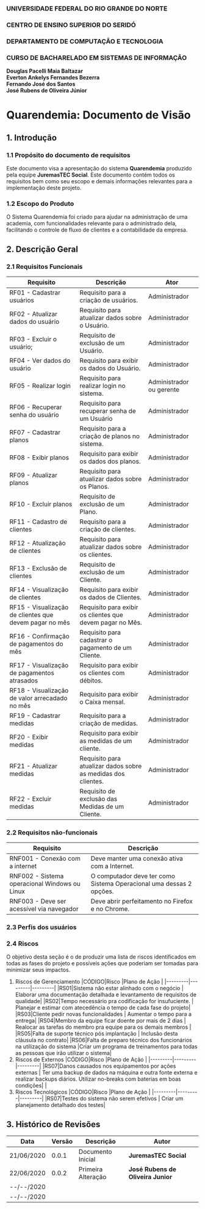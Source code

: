 ### UNIVERSIDADE FEDERAL DO RIO GRANDE DO NORTE

### CENTRO DE ENSINO SUPERIOR DO SERIDÓ

### DEPARTAMENTO DE COMPUTAÇÃO E TECNOLOGIA

### CURSO DE BACHARELADO EM SISTEMAS DE INFORMAÇÃO

**Douglas Pacelli Maia Baltazar**  
**Everton Ankelys Fernandes Bezerra**  
**Fernando José dos Santos**  
**José Rubens de Oliveira Júnior**

# Quarendemia: Documento de Visão

## 1. Introdução

### 1.1 Propósito do documento de requisitos

Este documento visa a apresentação do sistema **Quarendemia** produzido pela equipe **JuremasTEC Social**. Este documento contém todos os requisitos bem como seu escopo e demais informações relevantes para a implementação deste projeto.

### 1.2 Escopo do Produto

O Sistema Quarendemia foi criado para ajudar na administração de uma academia, com funcionalidades relevante para o administrado dela, facilitando o controle de fluxo de clientes e a contabilidade da empresa.

## 2. Descrição Geral

### 2.1 Requisitos Funcionais

| Requisito                                              | Descrição                                                     | Ator                     |
| ------------------------------------------------------ | ------------------------------------------------------------- | ------------------------ |
| RF01 - Cadastrar usuários                              | Requisito para a criação de usuários.                         | Administrador            |
| RF02 - Atualizar dados do usuário                      | Requisito para atualizar dados sobre o Usuário.               | Administrador            |
| RF03 - Excluir o usuário;                              | Requisito de exclusão de um Usuário.                          | Administrador            |
| RF04 - Ver dados do usuário                            | Requisito para exibir os dados do Usuário.                    | Administrador            |
| RF05 - Realizar login                                  | Requisito para realizar login no sistema.                     | Administrador ou gerente |
| RF06 - Recuperar senha do usuário                      | Requisito para recuperar senha de um Usuário                  | Administrador            |
| RF07 - Cadastrar planos                                | Requisito para a criação de planos no sistema.                | Administrador            |
| RF08 - Exibir planos                                   | Requisito para exibir os dados dos planos.                    | Administrador            |
| RF09 - Atualizar planos                                | Requisito para atualizar dados sobre os Planos.               | Administrador            |
| RF10 - Excluir planos                                  | Requisito de exclusão de um Plano.                            | Administrador            |
| RF11 - Cadastro de clientes                            | Requisito para a criação de clientes.                         | Administrador            |
| RF12 - Atualização de clientes                         | Requisito para atualizar dados sobre os clientes.             | Administrador            |
| RF13 - Exclusão de clientes                            | Requisito de exclusão de um Cliente.                          | Administrador            |
| RF14 - Visualização de clientes                        | Requisito para exibir os dados de Clientes.                   | Administrador            |
| RF15 - Visualização de clientes que devem pagar no mês | Requisito para exibir os clientes que devem pagar no Mês.     | Administrador            |
| RF16 - Confirmação de pagamentos do mês                | Requisito para cadastrar o pagamento de um Cliente.           | Administrador            |
| RF17 - Visualização de pagamentos atrasados            | Requisito para exibir os clientes com débitos.                | Administrador            |
| RF18 - Visualização de valor arrecadado no mês         | Requisito para exibir o Caixa mensal.                         | Administrador            |
| RF19 - Cadastrar medidas                               | Requisito para a criação de medidas.                          | Administrador            |
| RF20 - Exibir medidas                                  | Requisito para exibir as medidas de um cliente.               | Administrador            |
| RF21 - Atualizar medidas                               | Requisito para atualizar dados sobre as medidas dos clientes. | Administrador            |
| RF22 - Excluir medidas                                 | Requisito de exclusão das Medidas de um Cliente.              | Administrador            |

### 2.2 Requisitos não-funcionais

| Requisito                                     | Descrição                                                           |
| --------------------------------------------- | ------------------------------------------------------------------- |
| RNF001 - Conexão com a internet               | Deve manter uma conexão ativa com a Internet.                       |
| RNF002 - Sistema operacional Windows ou Linux | O computador deve ter como Sistema Operacional uma dessas 2 opções. |
| RNF003 - Deve ser acessível via navegador     | Deve abrir perfeitamento no Firefox e no Chrome.                    |

### 2.3 Perfis dos usuários

### 2.4 Riscos

O objetivo desta seção é o de produzir uma lista de riscos identificados em todas as fases do projeto e possíveis ações que poderiam ser tomadas para minimizar seus impactos.

1. Riscos de Gerenciamento
   |CÓDIGO|Risco |Plano de Ação |
   |---------|---------|---------|
   |RS01|Sistema não estar alinhado com o negócio | Elaborar uma documentação detalhada e levantamento de requisitos de qualidade|
   |RS02|Tempo necessário pra codificação for insufuciente. | Planejar e estimar com atecedência o tempo de cada fase do projeto|
   |RS03|Cliente pedir novas funcionalidades | Aumentar o tempo para a entrega|
   |RS04|Membro da equipe ficar doente por mais de 2 dias | Realocar as tarefas do membro pra equipe para os demais membros |
   |RS05|Falta de suporte técnico pós implantação | Inclusão desta cláusula no contrato|
   |RS06|Falta de preparo técnico dos funcionários na utilização do sistema |Criar um programa de treinamentos para todas as pessoas que irão utilizar o sistema|
2. Riscos de Externos
   |CÓDIGO|Risco |Plano de Ação |
   |---------|---------|---------|
   |RS07|Danos causados nos equipamentos por ações externas | Ter uma backup de dados na máquina e outra fonte externa e realizar backups diários. Utilizar no-breaks com baterias em boas condições|
   |
3. Riscos Tecnológicos
   |CÓDIGO|Risco |Plano de Ação |
   |---------|---------|---------|
   |RS07|Testes do sistema não serem efetivos | Criar um planejamento detalhado dos testes|

## 3. Histórico de Revisões

| Data       | Versão | Descrição          | Autor                              |
| ---------- | ------ | ------------------ | ---------------------------------- |
| 21/06/2020 | 0.0.1  | Documento Inicial  | **JuremasTEC Social**              |
| 22/06/2020 | 0.0.2  | Primeira Alteração | **José Rubens de Oliveira Junior** |
| --/--/2020 |        |                    |                                    |
| --/--/2020 |        |                    |                                    |
